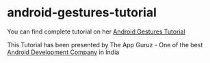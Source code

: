 # android-gestures-tutorial

You can find complete tutorial on her [Android Gestures Tutorial](http://www.theappguruz.com/android/android-gestures-tutorial-in-android/)

This Tutorial has been presented by The App Guruz - One of the best [Android Development Company](http://www.theappguruz.com/android-app-development/) in India
